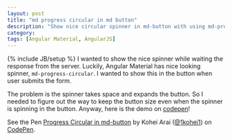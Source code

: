 ```yaml
---
layout: post
title: "md progress circular in md button"
description: "Show nice circular spinner in md-button with using md-progress-circular"
category: 
tags: [Angular Material, AngularJS]
---
```

{% include JB/setup %}
I wanted to show the nice spinner while waiting the response from the server. Luckily, Angular Material has nice looking spinner, `md-progress-circular`. I wanted to show this in the button when user submits the form.

The problem is the spinner takes space and expands the button. So I needed to figure out the way to keep the button size even when the spinner is spinning in the button. Anyway, here is the demo on [codepen](http://codepen.io/1kohei1/pen/XbwMLQ)!

<p data-height="268" data-theme-id="0" data-slug-hash="XbwMLQ" data-default-tab="result" data-user="1kohei1" class='codepen'>See the Pen <a href='http://codepen.io/1kohei1/pen/XbwMLQ/'>Progress Circular in md-button</a> by Kohei Arai (<a href='http://codepen.io/1kohei1'>@1kohei1</a>) on <a href='http://codepen.io'>CodePen</a>.</p>
<script async src="//assets.codepen.io/assets/embed/ei.js"></script>